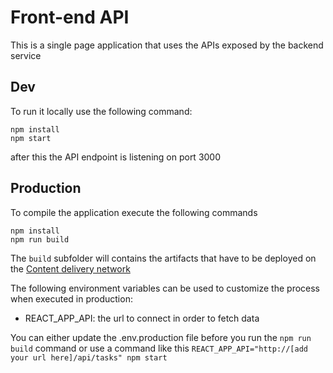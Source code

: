 # Front-end API
This is a single page application that uses the APIs exposed by the backend service

## Dev
To run it locally use the following command:
```
npm install
npm start
```

after this the API endpoint is listening on port 3000


## Production
To compile the application execute the following commands

```
npm install
npm run build
```

The `build` subfolder will contains the artifacts that have to be deployed on the [Content delivery network](https://en.wikipedia.org/wiki/Content_delivery_network)


The following environment variables can be used to customize the process when executed in production:

* REACT_APP_API: the url to connect in order to fetch data

You can either update the .env.production file before you run the `npm run build` command or use a command like this `REACT_APP_API="http://[add your url here]/api/tasks" npm start`